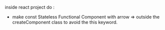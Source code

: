inside react project do :
  - make const Stateless Functional Component with arrow => outside the createComponent class to avoid the this keyword.
